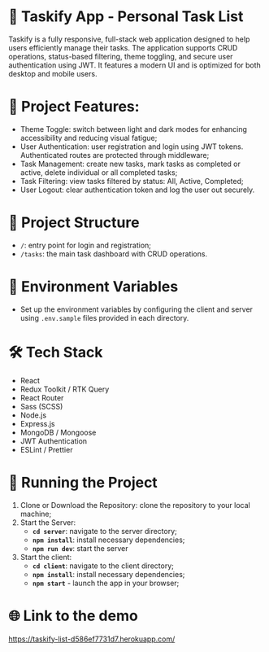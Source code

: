 # 🌸 Taskify App - Personal Task List
Taskify is a fully responsive, full-stack web application designed to help users efficiently manage their tasks. The application supports CRUD operations, status-based filtering, theme toggling, and secure user authentication using JWT. It features a modern UI and is optimized for both desktop and mobile users.

# 🚀 Project Features:
* Theme Toggle: switch between light and dark modes for enhancing accessibility and   reducing visual fatigue;
* User Authentication: user registration and login using JWT tokens. Authenticated routes are protected through middleware;
* Task Management: create new tasks, mark tasks as completed or active, delete individual or all completed tasks;
* Task Filtering: view tasks filtered by status: All, Active, Completed;
* User Logout: clear authentication token and log the user out securely.

# 📂 Project Structure
* `/`: entry point for login and registration;
* `/tasks`: the main task dashboard with CRUD operations.

# 🔧 Environment Variables
* Set up the environment variables by configuring the client and server using `.env.sample` files provided in each directory.

# 🛠️ Tech Stack
* React
* Redux Toolkit / RTK Query
* React Router
* Sass (SCSS)
* Node.js
* Express.js
* MongoDB / Mongoose
* JWT Authentication
* ESLint / Prettier

# 📜 Running the Project
1. Clone or Download the Repository: clone the repository to your local machine;
2. Start the Server:
   * **`cd server`**: navigate to the server directory;
   * **`npm install`**: install necessary dependencies;
   * **`npm run dev`**: start the server
3. Start the client:
   * **`cd client`**: navigate to the client directory;
   * **`npm install`**: install necessary dependencies;
   * **`npm start`** - launch the app in your browser;

# 🌐 Link to the demo
 https://taskify-list-d586ef7731d7.herokuapp.com/
